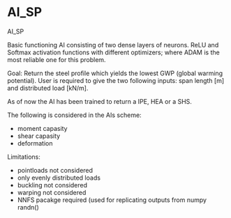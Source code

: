 # AI_SP
AI_SP


Basic functioning AI consisting of two dense layers of neurons. ReLU and Softmax activation functions with different optimizers; where ADAM is the most reliable one for this problem. 

Goal:
Return the steel profile which yields the lowest GWP (global warming potential).
User is required to give the two following inputs: span length [m] and distributed load [kN/m]. 

As of now the AI has been trained to return a IPE, HEA or a SHS. 


The following is considered in the AIs scheme: 
- moment capasity
- shear capasity
- deformation

Limitations: 
- pointloads not considered
- only evenly distributed loads
- buckling not considered
- warping not considered
- NNFS pacakge required (used for replicating outputs from numpy randn()
